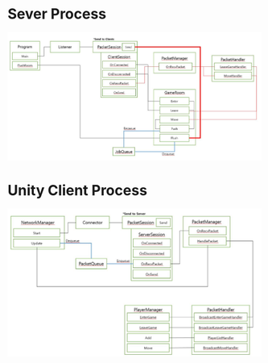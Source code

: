 # Sever Process
![ServerProcess](./Github_Images/ServerProcess2.JPG)
# Unity Client Process
![UnityClientProcess](./Github_Images/UnityClientProcess.JPG)